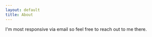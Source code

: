 ```yaml
---
layout: default
title: About
---
```

I'm most responsive via email so feel free to reach out to me there.


